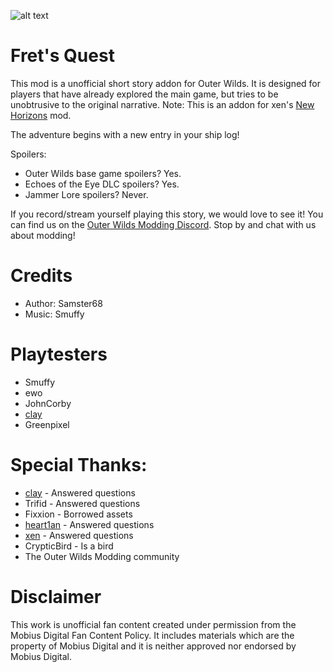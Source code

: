 ![alt text](https://github.com/Samster68OW/fretsquest.git/blob/main/developer/banner.png?raw=true)

# Fret's Quest
This mod is a unofficial short story addon for Outer Wilds. It is designed for players that have already explored the main game, but tries to be unobtrusive to the original narrative.
Note: This is an addon for xen's [New Horizons](https://outerwildsmods.com/mods/newhorizons/) mod.

The adventure begins with a new entry in your ship log!

Spoilers:
- Outer Wilds base game spoilers? Yes.
- Echoes of the Eye DLC spoilers? Yes.
- Jammer Lore spoilers? Never.

If you record/stream yourself playing this story, we would love to see it! You can find us on the [Outer Wilds Modding Discord](https://discord.gg/MvbCbBz6Q6). Stop by and chat with us about modding!

# Credits
- Author: Samster68
- Music: Smuffy

# Playtesters
- Smuffy
- ewo
- JohnCorby
- [clay](https://github.com/FreezeDriedMangos)
- Greenpixel

# Special Thanks:
- [clay](https://github.com/FreezeDriedMangos) - Answered questions
- Trifid - Answered questions
- Fixxion - Borrowed assets
- [heart1an](https://github.com/hearth1an) - Answered questions
- [xen](https://github.com/xen-42) - Answered questions
- CrypticBird - Is a bird
- The Outer Wilds Modding community

# Disclaimer
This work is unofficial fan content created under permission from the Mobius Digital Fan Content Policy.
It includes materials which are the property of Mobius Digital and it is neither approved nor endorsed by Mobius Digital.